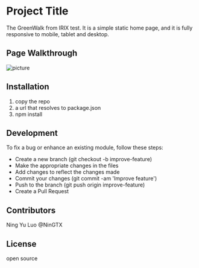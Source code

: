 # Project Title

The GreenWalk from IRIX test. It is a simple static home page, and it is fully responsive to mobile, tablet and desktop.

## Page Walkthrough

![picture](./scroll-animation.gif)


## Installation

<ol>
<li>copy the repo </li>
<li>a url that resolves to package.json</li>
<li>npm install</li>
</ol>


## Development

To fix a bug or enhance an existing module, follow these steps:

<ul>
<li>Create a new branch (git checkout -b improve-feature)</li>
<li>Make the appropriate changes in the files</li>
<li>Add changes to reflect the changes made</li>
<li>Commit your changes (git commit -am 'Improve feature')</li>
<li>Push to the branch (git push origin improve-feature)</li>
<li>Create a Pull Request</li>
</ul>


## Contributors

Ning Yu Luo @NinGTX

## License

open source